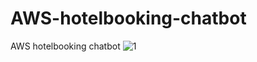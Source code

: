 # AWS-hotelbooking-chatbot
AWS hotelbooking chatbot
![1](https://github.com/user-attachments/assets/a2f6e9d6-ccdc-4719-afdf-add894aeaead)
